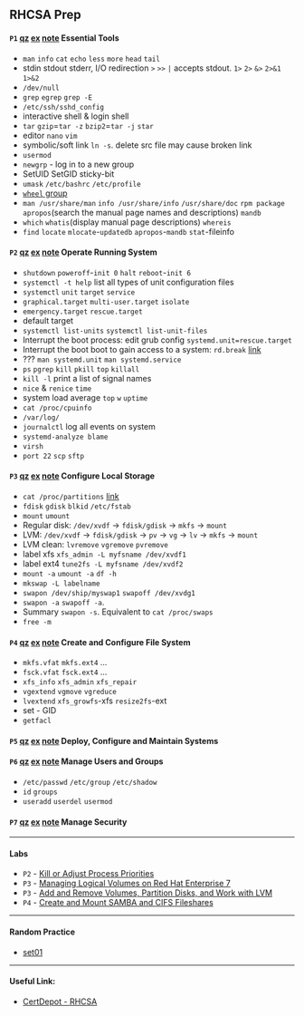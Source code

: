 ## RHCSA Prep

#### `P1` [qz](qz/p01.md) [ex](ex/p01.txt) [note](note/p01.md) Essential Tools
* `man` `info` `cat` `echo` `less` `more` `head` `tail`
* stdin stdout stderr, I/O redirection `>` `>>` `|` accepts stdout. `1>` `2>` `&>` `2>&1` `1>&2`
* `/dev/null`
* `grep` `egrep` `grep -E`
* `/etc/ssh/sshd_config`
* interactive shell & login shell
* `tar` `gzip`=`tar -z` `bzip2`=`tar -j` `star`
* editor `nano` `vim`
* symbolic/soft link `ln -s`. delete src file may cause broken link
* `usermod`
* `newgrp` - log in to a new group
* SetUID SetGID sticky-bit
* `umask` `/etc/bashrc` `/etc/profile`
* [`wheel` group](https://en.wikipedia.org/wiki/Wheel_(Unix_term))
* `man /usr/share/man` `info /usr/share/info` `/usr/share/doc` `rpm package` `apropos`(search the manual page names and descriptions) `mandb`
* `which` `whatis`(display manual page descriptions) `whereis`
* `find` `locate` `mlocate`-`updatedb` `apropos`-`mandb` `stat`-fileinfo
#### `P2` [qz](qz/p02.md) [ex](ex/p02.txt) [note](note/p02.md) Operate Running System
* `shutdown` `poweroff`-`init 0` `halt` `reboot`-`init 6`
* `systemctl -t help` list all types of unit configuration files
* `systemctl` `unit` `target` `service`
* `graphical.target` `multi-user.target` `isolate`
* `emergency.target` `rescue.target` 
* default target
* `systemctl list-units` `systemctl list-unit-files`
* Interrupt the boot process: edit grub config `systemd.unit=rescue.target`
* Interrupt the boot boot to gain access to a system: `rd.break` [link](https://www.certdepot.net/rhel7-interrupt-boot-gain-access-system/)
* ??? `man systemd.unit` `man systemd.service`
* `ps` `pgrep` `kill` `pkill` `top` `killall`
* `kill -l` print a list of signal names
* `nice` & `renice` `time`
* system load average `top` `w` `uptime`
* `cat /proc/cpuinfo`
* `/var/log/`
* `journalctl` log all events on system
* `systemd-analyze blame`
* `virsh`
* `port 22` `scp` `sftp`
#### `P3` [qz](qz/p03.md) [ex](ex/p03.txt) [note](note/p03.md) Configure Local Storage
* `cat /proc/partitions` [link](https://unix.stackexchange.com/questions/52215/determine-the-size-of-a-block-device)
* `fdisk` `gdisk` `blkid` `/etc/fstab`
* `mount` `umount`
* Regular disk: `/dev/xvdf` -> `fdisk/gdisk` -> `mkfs` -> `mount`
* LVM: `/dev/xvdf` -> `fdisk/gdisk` -> `pv` -> `vg` -> `lv` -> `mkfs` -> `mount`
* LVM clean: `lvremove` `vgremove` `pvremove`
* label xfs `xfs_admin -L myfsname /dev/xvdf1`
* label ext4 `tune2fs -L myfsname /dev/xvdf2`
* `mount -a` `umount -a` `df -h`
* `mkswap -L labelname`
* `swapon /dev/ship/myswap1` `swapoff /dev/xvdg1`
* `swapon -a` `swapoff -a`.
* Summary `swapon -s`. Equivalent to `cat /proc/swaps`
* `free -m`
#### `P4` [qz](qz/p04.md) [ex](ex/p04.txt) [note](note/p04.md) Create and Configure File System
* `mkfs.vfat` `mkfs.ext4` ...
* `fsck.vfat` `fsck.ext4` ...
* `xfs_info` `xfs_admin` `xfs_repair`
* `vgextend` `vgmove` `vgreduce`
* `lvextend` `xfs_growfs`-xfs `resize2fs`-ext
* set - GID
* `getfacl`
#### `P5` [qz](qz/p05.md) [ex](ex/p05.txt) [note](note/p05.md) Deploy, Configure and Maintain Systems
#### `P6` [qz](qz/p06.md) [ex](ex/p06.txt) [note](note/p06.md) Manage Users and Groups
* `/etc/passwd` `/etc/group` `/etc/shadow`
* `id` `groups`
* `useradd` `userdel` `usermod`
#### `P7` [qz](qz/p07.md) [ex](ex/p07.txt) [note](note/p07.md) Manage Security

---

#### Labs
* `P2` - [Kill or Adjust Process Priorities](lab/kill-adjust-process-priorities.pdf)
* `P3` - [Managing Logical Volumes on Red Hat Enterprise 7](lab/lvm-with-redhat7.pdf)
* `P3` - [Add and Remove Volumes, Partition Disks, and Work with LVM](work-with-lvm.pdf)
* `P4` - [Create and Mount SAMBA and CIFS Fileshares](lab/deploy-samba-server-rhcsa.pdf)

---

#### Random Practice

* [set01](s01.md)

---

#### Useful Link:

* [CertDepot - RHCSA](https://www.certdepot.net/rhel7/)